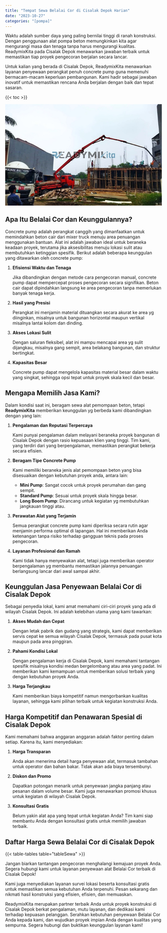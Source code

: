 ```yaml
---
title: "Tempat Sewa Belalai Cor di Cisalak Depok Harian"
date: "2023-10-27"
categories: "[pompa]"
---
```


Waktu adalah sumber daya yang paling bernilai tinggi di ranah konstruksi. Dengan penggunaan alat pompa beton memungkinkan kita agar mengurangi masa dan tenaga tanpa harus mengurangi kualitas. ReadymixKita pada Cisalak Depok menawarkan jawaban terbaik untuk memastikan tiap proyek pengecoran berjalan secara lancar.

Untuk kalian yang berada di Cisalak Depok, ReadymixKita menawarkan layanan penyewaan perangkat penuh concrete pump guna memenuhi bermacam-macam keperluan pembangunan. Kami hadir sebagai jawaban inovatif untuk memastikan rencana Anda berjalan dengan baik dan tepat sasaran.

{{< toc >}}

![Tempat Sewa Belalai Cor di Cisalak Depok Harian](/images/pompa/sewa-pompa-16.jpg)

## Apa Itu Belalai Cor dan Keunggulannya?

Concrete pump adalah perangkat canggih yang dimanfaatkan untuk memindahkan beton cair dari mixer truck menuju area penuangan menggunakan bantuan. Alat ini adalah jawaban ideal untuk beraneka keadaan proyek, terutama jika aksesibilitas menuju lokasi sulit atau membutuhkan ketinggian spesifik. Berikut adalah beberapa keunggulan yang ditawarkan oleh concrete pump:

1. **Efisiensi Waktu dan Tenaga**

   Jika dibandingkan dengan metode cara pengecoran manual, concrete pump dapat mempercepat proses pengecoran secara signifikan. Beton cair dapat dipindahkan langsung ke area pengecoran tanpa memerlukan banyak tenaga kerja.

2. **Hasil yang Presisi**

   Perangkat ini menjamin material dituangkan secara akurat ke area yg diinginkan, misalnya untuk bangunan horizontal maupun vertikal misalnya lantai kolom dan dinding.

3. **Akses Lokasi Sulit**

   Dengan saluran fleksibel, alat ini mampu mencapai area yg sulit dijangkau, misalnya gang sempit, area belakang bangunan, dan struktur bertingkat.

4. **Kapasitas Besar**

   Concrete pump dapat mengelola kapasitas material besar dalam waktu yang singkat, sehingga opsi tepat untuk proyek skala kecil dan besar.

## Mengapa Memilih Jasa Kami?

Dalam kondisi saat ini, beragam sewa alat pemompaan beton, tetapi **ReadymixKita** memberikan keunggulan yg berbeda kami dibandingkan dengan yang lain:

1. **Pengalaman dan Reputasi Terpercaya**

   Kami punyai pengalaman dalam melayani beraneka proyek bangunan di Cisalak Depok dengan rasio kepuasaan klien yang tinggi. Tim kami, yang terdiri dari yang berpengalaman, memastikan perangkat bekerja secara efisien.

2. **Beragam Tipe Concrete Pump**

   Kami memiliki beraneka jenis alat pemompaan beton yang bisa disesuaikan dengan kebutuhan proyek anda, antara lain:
   - **Mini Pump**: Sangat cocok untuk proyek perumahan dan gang sempit.
   - **Standard Pump**: Sesuai untuk proyek skala hingga besar.
   - **Long Boom Pump**: Dirancang untuk kegiatan yg membutuhkan jangkauan tinggi atau.

3. **Perawatan Alat yang Terjamin**

   Semua perangkat concrete pump kami diperiksa secara rutin agar menjamin performa optimal di lapangan. Hal ini memberikan Anda ketenangan tanpa risiko terhadap gangguan teknis pada proses pengecoran.

4. **Layanan Profesional dan Ramah**

   Kami tidak hanya menyewakan alat, tetapi juga memberikan operator berpengalaman yg membantu memastikan jalannya penuangan berlangsung lancar dari awal sampai akhir.

## Keunggulan Jasa Penyewaan Belalai Cor di Cisalak Depok

Sebagai penyedia lokal, kami amat memahami ciri-ciri proyek yang ada di wilayah Cisalak Depok. Ini adalah kelebihan utama yang kami tawarkan:

1. **Akses Mudah dan Cepat**

   Dengan letak pabrik dan gudang yang strategis, kami dapat memberikan servis cepat ke semua wilayah Cisalak Depok, termasuk pada pusat kota maupun pada area pinggiran.

2. **Pahami Kondisi Lokal**

   Dengan pengalaman kerja di Cisalak Depok, kami memahami tantangan spesifik misalnya kondisi medan bergelombang atau area yang padat. Ini memberikan kami kemampuan untuk memberikan solusi terbaik yang dengan kebutuhan proyek Anda.

3. **Harga Terjangkau**

   Kami memberikan biaya kompetitif namun mengorbankan kualitas layanan, sehingga kami pilihan terbaik untuk kegiatan konstruksi Anda.

## Harga Kompetitif dan Penawaran Spesial di Cisalak Depok

Kami memahami bahwa anggaran anggaran adalah faktor penting dalam setiap. Karena itu, kami menyediakan:

1. **Harga Transparan**

   Anda akan menerima detail harga penyewaan alat, termasuk tambahan untuk operator dan bahan bakar. Tidak akan ada biaya tersembunyi.

2. **Diskon dan Promo**

   Dapatkan potongan menarik untuk penyewaan jangka panjang atau pesanan dalam volume besar. Kami juga menawarkan promosi khusus untuk kegiatan di wilayah Cisalak Depok.

3. **Konsultasi Gratis**

   Belum yakin alat apa yang tepat untuk kegiatan Anda? Tim kami siap membantu Anda dengan konsultasi gratis untuk memilih jawaban terbaik.

## Daftar Harga Sewa Belalai Cor di Cisalak Depok

{{< table-tables table="tableSewa" >}}

Jangan biarkan tantangan pengecoran menghalangi kemajuan proyek Anda. Segera hubungi kami untuk layanan penyewaan alat Belalai Cor terbaik di Cisalak Depok!

Kami juga menyediakan layanan survei lokasi beserta konsultasi gratis untuk memastikan semua kebutuhan Anda terpenuhi. Pesan sekarang dan nikmati hasil konstruksi yang efisien, efisien, dan memuaskan.

ReadymixKita merupakan partner terbaik Anda untuk proyek konstruksi di Cisalak Depok berkat pengalaman, mutu layanan, dan dedikasi kami terhadap kepuasan pelanggan. Serahkan kebutuhan penyewaan Belalai Cor Anda kepada kami, dan wujudkan proyek impian Anda dengan kualitas yang sempurna. Segera hubungi dan buktikan keunggulan layanan kami!